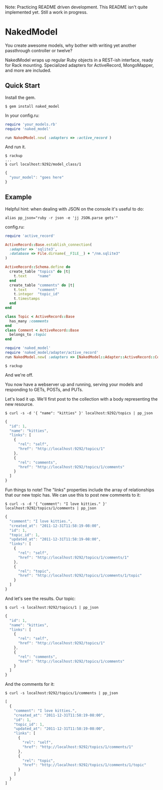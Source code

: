 Note: Practicing README driven development. This README isn't quite implemented yet. Still a work in progress.

# NakedModel
You create awesome models, why bother with writing yet another passthrough controller or twelve?

NakedModel wraps up regular Ruby objects in a REST-ish interface, ready
for Rack mounting. Specialized adapters for ActiveRecord, MongoMapper,
and more are included.

## Quick Start
Install the gem.

```shell
$ gem install naked_model
```

In your config.ru:

```ruby
require 'your_models.rb'
require 'naked_model'

run NakedModel.new( :adapters => :active_record )
```

And run it.

```shell
$ rackup
...
$ curl localhost:9292/model_class/1
```
```javascript
{
  "your_model": "goes here"
}
```



## Example
Helpful hint: when dealing with JSON on the console it's useful to do:
```shell
alias pp_json="ruby -r json -e 'jj JSON.parse gets'"
```

config.ru:

```ruby
require 'active_record'

ActiveRecord::Base.establish_connection(
  :adapter => 'sqlite3',
  :database => File.dirname(__FILE__) + "/nm.sqlite3"
)

ActiveRecord::Schema.define do
  create_table "topics" do |t|
    t.text     "name"
  end
  create_table "comments" do |t|
    t.text     "comment"
    t.integer  "topic_id"
    t.timestamps
  end
end

class Topic < ActiveRecord::Base
  has_many :comments
end
class Comment < ActiveRecord::Base
  belongs_to :topic
end

require 'naked_model'
require 'naked_model/adapter/active_record'
run NakedModel.new( :adapters => [NakedModel::Adapter::ActiveRecord::Collection.new, NakedModel::Adapter::ActiveRecord::Object.new] )
```

```shell
$ rackup
```

And we're off.

You now have a webserver up and running, serving your models and
responding to GETs, POSTs, and PUTs.

Let's load it up. We'll first post to the collection with a body
representing the new resource.

```shell
$ curl -s -d '{ "name": "kitties" }' localhost:9292/topics | pp_json
```
```javascript
{
  "id": 1,
  "name": "kitties",
  "links": [
    {
      "rel": "self",
      "href": "http://localhost:9292/topics/1"
    },
    {
      "rel": "comments",
      "href": "http://localhost:9292/topics/1/comments"
    }
  ]
}
```

Fun things to note! The "links" properties include the array of
relationships that our new topic has. We can use this to post new
comments to it:

```shell
$ curl -s -d '{ "comment": "I love kitties." }' localhost:9292/topics/1/comments | pp_json
```
```javascript
{
  "comment": "I love kitties.",
  "created_at": "2011-12-31T11:58:19-08:00",
  "id": 1,
  "topic_id": 1,
  "updated_at": "2011-12-31T11:58:19-08:00",
  "links": [
    {
      "rel": "self",
      "href": "http://localhost:9292/topics/1/comments/1"
    },
    {
      "rel": "topic",
      "href": "http://localhost:9292/topics/1/comments/1/topic"
    }
  ]
}
```

And let's see the results. Our topic:

```shell
$ curl -s localhost:9292/topics/1 | pp_json
```
```javascript
{
  "id": 1,
  "name": "kitties",
  "links": [
    {
      "rel": "self",
      "href": "http://localhost:9292/topics/1"
    },
    {
      "rel": "comments",
      "href": "http://localhost:9292/topics/1/comments"
    }
  ]
}
```

And the comments for it:

```shell
$ curl -s localhost:9292/topics/1/comments | pp_json
```
```javascript
[
  {
    "comment": "I love kitties.",
    "created_at": "2011-12-31T11:58:19-08:00",
    "id": 1,
    "topic_id": 1,
    "updated_at": "2011-12-31T11:58:19-08:00",
    "links": [
      {
        "rel": "self",
        "href": "http://localhost:9292/topics/1/comments/1"
      },
      {
        "rel": "topic",
        "href": "http://localhost:9292/topics/1/comments/1/topic"
      }
    ]
  }
]
```
